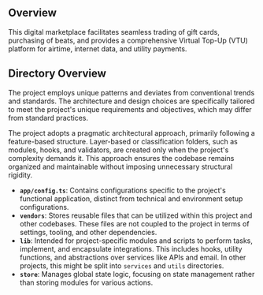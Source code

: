 ## Overview

This digital marketplace facilitates seamless trading of gift cards, purchasing of beats, and provides a comprehensive Virtual Top-Up (VTU) platform for airtime, internet data, and utility payments.

## Directory Overview

The project employs unique patterns and deviates from conventional trends and standards. The architecture and design choices are specifically tailored to meet the project's unique requirements and objectives, which may differ from standard practices.

<p>
The project adopts a pragmatic architectural approach, primarily following a feature-based structure. Layer-based or classification folders, such as modules, hooks, and validators, are created only when the project's complexity demands it. This approach ensures the codebase remains organized and maintainable without imposing unnecessary structural rigidity.
</p>

- **`app/config.ts`**: Contains configurations specific to the project's functional application, distinct from technical and environment setup configurations.
- **`vendors`**: Stores reusable files that can be utilized within this project and other codebases. These files are not coupled to the project in terms of settings, tooling, and other dependencies.
- **`lib`**: Intended for project-specific modules and scripts to perform tasks, implement, and encapsulate integrations. This includes hooks, utility functions, and abstractions over services like APIs and email. In other projects, this might be split into `services` and `utils` directories.
- **`store`**: Manages global state logic, focusing on state management rather than storing modules for various actions.

